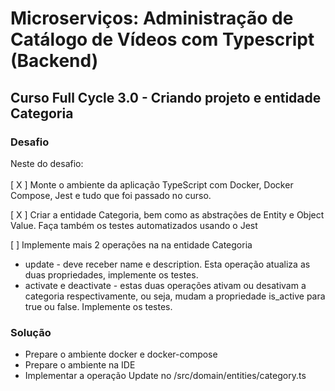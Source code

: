 # Microserviços: Administração de Catálogo de Vídeos com Typescript (Backend)

## Curso Full Cycle 3.0 - Criando projeto e entidade Categoria

### Desafio

Neste do desafio: <br><br>
[ X ] Monte o ambiente da aplicação TypeScript com Docker, Docker Compose, Jest e tudo que foi passado no curso.<br>

[ X ] Criar a entidade Categoria, bem como as abstrações de Entity e Object Value. Faça também os testes automatizados usando o Jest <br>

[ ] Implemente mais 2 operações na na entidade Categoria

- update - deve receber name e description. Esta operação atualiza as duas propriedades, implemente os testes.
- activate e deactivate - estas duas operações ativam ou desativam a categoria respectivamente, ou seja, mudam a propriedade is_active para true ou false. Implemente os testes.

### Solução

- Prepare o ambiente docker e docker-compose
- Prepare o ambiente na IDE
- Implementar a operação Update no /src/domain/entities/category.ts
